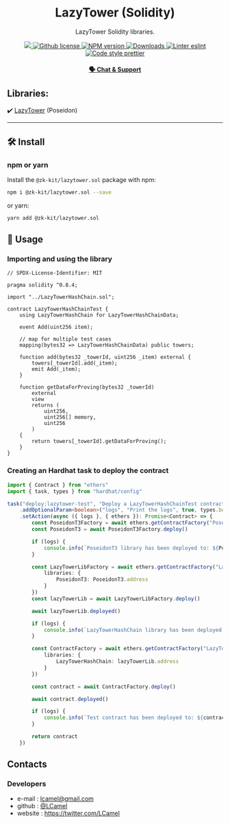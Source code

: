 <p align="center">
    <h1 align="center">
         LazyTower (Solidity)
    </h1>
    <p align="center">LazyTower Solidity libraries.</p>
</p>

<p align="center">
    <a href="https://github.com/privacy-scaling-explorations/zk-kit">
        <img src="https://img.shields.io/badge/project-zk--kit-blue.svg?style=flat-square">
    </a>
    <a href="https://github.com/privacy-scaling-explorations/zk-kit/blob/main/LICENSE">
        <img alt="Github license" src="https://img.shields.io/github/license/privacy-scaling-explorations/zk-kit.svg?style=flat-square">
    </a>
    <a href="https://www.npmjs.com/package/@zk-kit/lazytower.sol">
        <img alt="NPM version" src="https://img.shields.io/npm/v/@zk-kit/lazytower.sol?style=flat-square" />
    </a>
    <a href="https://npmjs.org/package/@zk-kit/lazytower.sol">
        <img alt="Downloads" src="https://img.shields.io/npm/dm/@zk-kit/lazytower.sol.svg?style=flat-square" />
    </a>
    <a href="https://eslint.org/">
        <img alt="Linter eslint" src="https://img.shields.io/badge/linter-eslint-8080f2?style=flat-square&logo=eslint" />
    </a>
    <a href="https://prettier.io/">
        <img alt="Code style prettier" src="https://img.shields.io/badge/code%20style-prettier-f8bc45?style=flat-square&logo=prettier" />
    </a>
</p>

<div align="center">
    <h4>
        <a href="https://appliedzkp.org/discord">
            🗣️ Chat &amp; Support
        </a>
    </h4>
</div>

## Libraries:

✔️ [LazyTower](https://github.com/privacy-scaling-explorations/zk-kit/blob/main/packages/lazytower.sol/contracts/LazyTower.sol) (Poseidon)

---

## 🛠 Install

### npm or yarn

Install the `@zk-kit/lazytower.sol` package with npm:

```bash
npm i @zk-kit/lazytower.sol --save
```

or yarn:

```bash
yarn add @zk-kit/lazytower.sol
```

## 📜 Usage

### Importing and using the library

```solidity
// SPDX-License-Identifier: MIT

pragma solidity ^0.8.4;

import "../LazyTowerHashChain.sol";

contract LazyTowerHashChainTest {
    using LazyTowerHashChain for LazyTowerHashChainData;

    event Add(uint256 item);

    // map for multiple test cases
    mapping(bytes32 => LazyTowerHashChainData) public towers;

    function add(bytes32 _towerId, uint256 _item) external {
        towers[_towerId].add(_item);
        emit Add(_item);
    }

    function getDataForProving(bytes32 _towerId)
        external
        view
        returns (
            uint256,
            uint256[] memory,
            uint256
        )
    {
        return towers[_towerId].getDataForProving();
    }
}

```

### Creating an Hardhat task to deploy the contract

```typescript
import { Contract } from "ethers"
import { task, types } from "hardhat/config"

task("deploy:lazytower-test", "Deploy a LazyTowerHashChainTest contract")
    .addOptionalParam<boolean>("logs", "Print the logs", true, types.boolean)
    .setAction(async ({ logs }, { ethers }): Promise<Contract> => {
        const PoseidonT3Factory = await ethers.getContractFactory("PoseidonT3")
        const PoseidonT3 = await PoseidonT3Factory.deploy()

        if (logs) {
            console.info(`PoseidonT3 library has been deployed to: ${PoseidonT3.address}`)
        }

        const LazyTowerLibFactory = await ethers.getContractFactory("LazyTowerHashChain", {
            libraries: {
                PoseidonT3: PoseidonT3.address
            }
        })
        const lazyTowerLib = await LazyTowerLibFactory.deploy()

        await lazyTowerLib.deployed()

        if (logs) {
            console.info(`LazyTowerHashChain library has been deployed to: ${lazyTowerLib.address}`)
        }

        const ContractFactory = await ethers.getContractFactory("LazyTowerHashChainTest", {
            libraries: {
                LazyTowerHashChain: lazyTowerLib.address
            }
        })

        const contract = await ContractFactory.deploy()

        await contract.deployed()

        if (logs) {
            console.info(`Test contract has been deployed to: ${contract.address}`)
        }

        return contract
    })
```

## Contacts

### Developers

-   e-mail : lcamel@gmail.com
-   github : [@LCamel](https://github.com/LCamel)
-   website : https://twitter.com/LCamel
